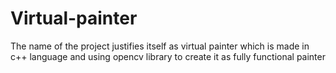 # Virtual-painter
The name of the project justifies itself as virtual painter which is made in c++ language and using opencv library to create it as fully functional painter 
